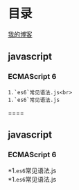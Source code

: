 # 目录
[我的博客](http://www.baidu.com) 
## javascript<br>
### ECMAScript 6<br>
	1.`es6`常见语法.js<br>
	1.`es6`常见语法.js
====
## javascript<br>
### ECMAScript 6<br>
*1.`es6`常见语法.js<br>
	*1.`es6`常见语法.js

